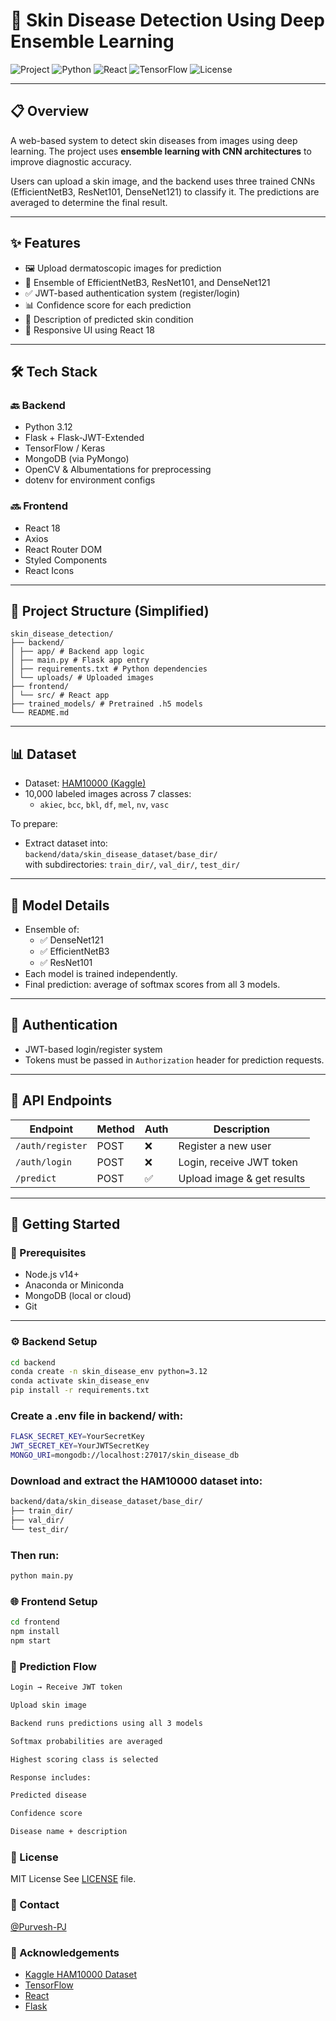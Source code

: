 # 🧠 Skin Disease Detection Using Deep Ensemble Learning

![Project](https://img.shields.io/badge/Project-Skin%20Disease%20Detection-blue)
![Python](https://img.shields.io/badge/Backend-Python%203.12-blue)
![React](https://img.shields.io/badge/Frontend-React%2018-blue)
![TensorFlow](https://img.shields.io/badge/ML-TensorFlow-orange)
![License](https://img.shields.io/badge/License-MIT-green)

---

## 📋 Overview

A web-based system to detect skin diseases from images using deep learning. The project uses **ensemble learning with CNN architectures** to improve diagnostic accuracy.

Users can upload a skin image, and the backend uses three trained CNNs (EfficientNetB3, ResNet101, DenseNet121) to classify it. The predictions are averaged to determine the final result.

---

## ✨ Features

- 🖼️ Upload dermatoscopic images for prediction  
- 🧠 Ensemble of EfficientNetB3, ResNet101, and DenseNet121  
- ✅ JWT-based authentication system (register/login)
- 📊 Confidence score for each prediction
- 📖 Description of predicted skin condition
- 📱 Responsive UI using React 18

---

## 🛠️ Tech Stack

### 🔙 Backend
- Python 3.12
- Flask + Flask-JWT-Extended
- TensorFlow / Keras
- MongoDB (via PyMongo)
- OpenCV & Albumentations for preprocessing
- dotenv for environment configs

### 🔜 Frontend
- React 18
- Axios
- React Router DOM
- Styled Components
- React Icons

---

## 📁 Project Structure (Simplified)

```
skin_disease_detection/
├── backend/
│ ├── app/ # Backend app logic
│ ├── main.py # Flask app entry
│ ├── requirements.txt # Python dependencies
│ └── uploads/ # Uploaded images
├── frontend/
│ └── src/ # React app
├── trained_models/ # Pretrained .h5 models
└── README.md
```


---

## 📊 Dataset

- Dataset: [HAM10000 (Kaggle)](https://www.kaggle.com/datasets/kmader/skin-cancer-mnist-ham10000)
- 10,000 labeled images across 7 classes:
  - `akiec`, `bcc`, `bkl`, `df`, `mel`, `nv`, `vasc`

To prepare:
- Extract dataset into:  
  `backend/data/skin_disease_dataset/base_dir/`  
  with subdirectories: `train_dir/`, `val_dir/`, `test_dir/`

---

## 🧠 Model Details

- Ensemble of:
  - ✅ DenseNet121
  - ✅ EfficientNetB3
  - ✅ ResNet101
- Each model is trained independently.
- Final prediction: average of softmax scores from all 3 models.


---

## 🔐 Authentication

- JWT-based login/register system
- Tokens must be passed in `Authorization` header for prediction requests.

---

## 🧪 API Endpoints

| Endpoint            | Method | Auth | Description                  |
|---------------------|--------|------|------------------------------|
| `/auth/register`    | POST   | ❌   | Register a new user         |
| `/auth/login`       | POST   | ❌   | Login, receive JWT token    |
| `/predict`          | POST   | ✅   | Upload image & get results  |

---

## 🚀 Getting Started

### 🧰 Prerequisites

- Node.js v14+
- Anaconda or Miniconda
- MongoDB (local or cloud)
- Git

---

### ⚙️ Backend Setup

```bash
cd backend
conda create -n skin_disease_env python=3.12
conda activate skin_disease_env
pip install -r requirements.txt
```

###  Create a .env file in backend/ with:

```bash
FLASK_SECRET_KEY=YourSecretKey
JWT_SECRET_KEY=YourJWTSecretKey
MONGO_URI=mongodb://localhost:27017/skin_disease_db
```

### Download and extract the HAM10000 dataset into:

```bash 
backend/data/skin_disease_dataset/base_dir/
├── train_dir/
├── val_dir/
└── test_dir/
```
### Then run:

```bash
python main.py
```

### 🌐 Frontend Setup
```bash 
cd frontend
npm install
npm start
```

### 🧪 Prediction Flow
```bash
Login → Receive JWT token

Upload skin image

Backend runs predictions using all 3 models

Softmax probabilities are averaged

Highest scoring class is selected

Response includes:

Predicted disease

Confidence score

Disease name + description
```

### 📄 License

MIT License See [LICENSE]() file.


### 🙋 Contact

[@Purvesh-PJ](https://github.com/Purvesh-PJ) 


### 🙏 Acknowledgements

- [Kaggle HAM10000 Dataset](https://www.kaggle.com/datasets/kmader/skin-cancer-mnist-ham10000)
- [TensorFlow](https://www.tensorflow.org/)
- [React](https://react.dev/)
- [Flask](https://flask.palletsprojects.com/en/stable/)
